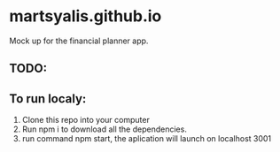 # martsyalis.github.io

Mock up for the financial planner app. 

## TODO:


## To run localy:
1. Clone this repo into your computer
1. Run npm i to download all the dependencies. 
1. run command npm start, the aplication will launch on localhost 3001
